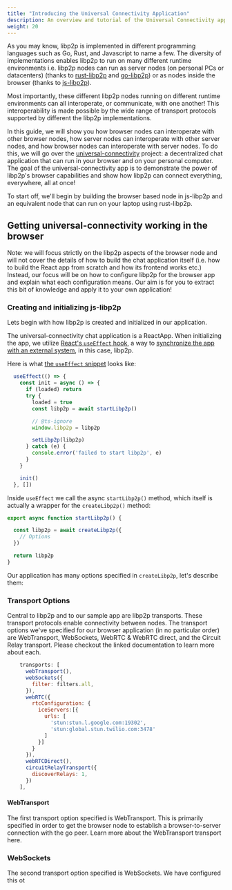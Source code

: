 ```yaml
---
title: "Introducing the Universal Connectivity Application"
description: An overview and tutorial of the Universal Connectivity application
weight: 20
---
```


As you may know, libp2p is implemented in different programming languages such as Go, Rust, and Javascript to name a few.
The diversity of implementations enables libp2p to run on many different runtime environments i.e. libp2p nodes can run as server nodes (on personal PCs or datacenters) (thanks to [rust-libp2p](https://github.com/libp2p/rust-libp2p) and [go-libp2p](https://github.com/libp2p/go-libp2p)) or as nodes inside the browser (thanks to [js-libp2p](https://github.com/libp2p/js-libp2p)).

Most importantly, these different libp2p nodes running on different runtime environments can all interoperate, or communicate, with one another!
This interoperability is made possible by the wide range of transport protocols supported by different the libp2p implementations.

In this guide, we will show you how browser nodes can interoperate with other browser nodes, how server nodes can interoperate with other server nodes, and how browser nodes can interoperate with server nodes.
To do this, we will go over the [universal-connectivity](https://github.com/libp2p/universal-connectivity) project: a decentralized chat application that can run in your browser and on your personal computer.
The goal of the universal-connectivity app is to demonstrate the power of libp2p's browser capabilities and show how libp2p can connect everything, everywhere, all at once!

To start off, we'll begin by building the browser based node in js-libp2p and an equivalent node that can run on your laptop using rust-libp2p.
<!-- As we go further, it'll be evident why we need to build both at once and we'll make it clear for you. -->

<!-- So without further ado, let's go right on ahead. -->

## Getting universal-connectivity working in the browser

Note: we will focus strictly on the libp2p aspects of the browser node and will not cover the details of how to build the chat application itself (i.e. how to build the React app from scratch and how its frontend works etc.)
Instead, our focus will be on how to configure libp2p for the browser app and explain what each configuration means.
Our aim is for you to extract this bit of knowledge and apply it to your own application!

### Creating and initializing js-libp2p
Lets begin with how libp2p is created and initialized in our application.

The universal-connectivity chat application is a ReactApp.
When initializing the app, we utilize [React's `useEffect` hook](https://react.dev/reference/react/useEffect), a way to [synchronize the app with an external system](https://react.dev/learn/synchronizing-with-effects), in this case, libp2p.

Here is what [the `useEffect` snippet](https://github.com/libp2p/universal-connectivity/blob/main/packages/frontend/src/context/ctx.tsx#L32) looks like:

```JavaScript
  useEffect(() => {
    const init = async () => {
      if (loaded) return
      try {
        loaded = true
        const libp2p = await startLibp2p()

        // @ts-ignore
        window.libp2p = libp2p

        setLibp2p(libp2p)
      } catch (e) {
        console.error('failed to start libp2p', e)
      }
    }

    init()
  }, [])
```

Inside `useEffect` we call the async `startLibp2p()` method, which itself is actually a wrapper for the `createLibp2p()` method:


```JavaScript
export async function startLibp2p() {

  const libp2p = await createLibp2p({
    // Options
  })

  return libp2p
}
```

Our application has many options specified in `createLibp2p`, let's describe them:

### Transport Options

Central to libp2p and to our sample app are libp2p transports.
These transport protocols enable connectivity between nodes.
The transport options we've specified for our browser application (in no particular order) are WebTransport, WebSockets, WebRTC & WebRTC direct, and the Circuit Relay transport.
Please checkout the linked documentation to learn more about each.

```JavaScript
    transports: [
      webTransport(),
      webSockets({
        filter: filters.all,
      }),
      webRTC({
        rtcConfiguration: {
          iceServers:[{
            urls: [
              'stun:stun.l.google.com:19302',
              'stun:global.stun.twilio.com:3478'
            ]
          }]
        }
      }),
      webRTCDirect(),
      circuitRelayTransport({
        discoverRelays: 1,
      })
    ],
```

#### WebTransport
The first transport option specified is WebTransport. This is primarily specified in order to get the browser node to establish a browser-to-server connection with the go peer.
Learn more about the WebTransport transport here.

### WebSockets
The second transport option specified is WebSockets.
We have configured this ot
